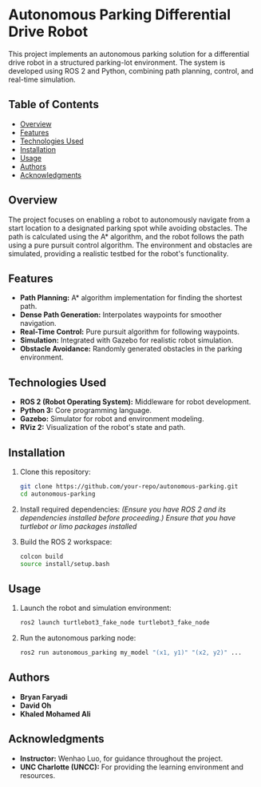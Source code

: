 # Autonomous Parking Differential Drive Robot

This project implements an autonomous parking solution for a differential drive robot in a structured parking-lot environment. The system is developed using ROS 2 and Python, combining path planning, control, and real-time simulation.

## Table of Contents
- [Overview](#overview)
- [Features](#features)
- [Technologies Used](#technologies-used)
- [Installation](#installation)
- [Usage](#usage)
- [Authors](#authors)
- [Acknowledgments](#acknowledgments)

## Overview
The project focuses on enabling a robot to autonomously navigate from a start location to a designated parking spot while avoiding obstacles. The path is calculated using the A* algorithm, and the robot follows the path using a pure pursuit control algorithm. The environment and obstacles are simulated, providing a realistic testbed for the robot's functionality.

## Features
- **Path Planning:** A* algorithm implementation for finding the shortest path.
- **Dense Path Generation:** Interpolates waypoints for smoother navigation.
- **Real-Time Control:** Pure pursuit algorithm for following waypoints.
- **Simulation:** Integrated with Gazebo for realistic robot simulation.
- **Obstacle Avoidance:** Randomly generated obstacles in the parking environment.

## Technologies Used
- **ROS 2 (Robot Operating System):** Middleware for robot development.
- **Python 3:** Core programming language.
- **Gazebo:** Simulator for robot and environment modeling.
- **RViz 2:** Visualization of the robot's state and path.

## Installation
1. Clone this repository:
    ```bash
    git clone https://github.com/your-repo/autonomous-parking.git
    cd autonomous-parking
    ```

2. Install required dependencies:
    *(Ensure you have ROS 2 and its dependencies installed before proceeding.)*
     *Ensure that you have turtlebot or limo packages installed*

4. Build the ROS 2 workspace:
    ```bash
    colcon build
    source install/setup.bash
    ```
## Usage
1. Launch the robot and simulation environment:
    ```bash
    ros2 launch turtlebot3_fake_node turtlebot3_fake_node
    ```

2. Run the autonomous parking node:
    ```bash
    ros2 run autonomous_parking my_model "(x1, y1)" "(x2, y2)" ...
    ```


## Authors
- **Bryan Faryadi**
- **David Oh**
- **Khaled Mohamed Ali**

## Acknowledgments
- **Instructor:** Wenhao Luo, for guidance throughout the project.
- **UNC Charlotte (UNCC):** For providing the learning environment and resources.

